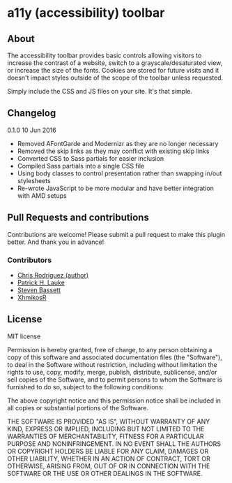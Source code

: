 # a11y (accessibility) toolbar

## About
The accessibility toolbar provides basic controls allowing visitors to increase the contrast of a website, switch to a grayscale/desaturated view, or increase the size of the fonts. Cookies are stored for future visits and it doesn't impact styles outside of the scope of the toolbar unless requested.

Simply include the CSS and JS files on your site. It's that simple.

## Changelog

0.1.0 10 Jun 2016
* Removed AFontGarde and Modernizr as they are no longer necessary
* Removed the skip links as they may conflict with existing skip links
* Converted CSS to Sass partials for easier inclusion
* Compiled Sass partials into a single CSS file
* Using body classes to control presentation rather than swapping in/out stylesheets
* Re-wrote JavaScript to be more modular and have better integration with AMD setups

## Pull Requests and contributions

Contributions are welcome! Please submit a pull request to make this plugin better. And thank you in advance!

### Contributors

* [Chris Rodriguez (author)](https://github.com/clrux)
* [Patrick H. Lauke](https://github.com/patrickhlauke)
* [Steven Bassett](https://github.com/bassettsj)
* [XhmikosR](https://github.com/XhmikosR)

## License
MIT license

Permission is hereby granted, free of charge, to any person obtaining a copy of this software and associated documentation files (the "Software"), to deal in the Software without restriction, including without limitation the rights to use, copy, modify, merge, publish, distribute, sublicense, and/or sell copies of the Software, and to permit persons to whom the Software is furnished to do so, subject to the following conditions:

The above copyright notice and this permission notice shall be included in all copies or substantial portions of the Software.

THE SOFTWARE IS PROVIDED "AS IS", WITHOUT WARRANTY OF ANY KIND, EXPRESS OR IMPLIED, INCLUDING BUT NOT LIMITED TO THE WARRANTIES OF MERCHANTABILITY, FITNESS FOR A PARTICULAR PURPOSE AND NONINFRINGEMENT. IN NO EVENT SHALL THE AUTHORS OR COPYRIGHT HOLDERS BE LIABLE FOR ANY CLAIM, DAMAGES OR OTHER LIABILITY, WHETHER IN AN ACTION OF CONTRACT, TORT OR OTHERWISE, ARISING FROM, OUT OF OR IN CONNECTION WITH THE SOFTWARE OR THE USE OR OTHER DEALINGS IN THE SOFTWARE.
